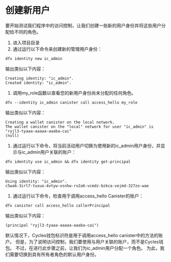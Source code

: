 # 创建新用户

要开始测试我们程序中的访问控制，让我们创建一些新的用户身份并将这些用户分配给不同的角色。

1. 进入项目目录
2. 通过运行以下命令来创建新的管理用户身份：

```text
dfx identity new ic_admin
```

输出类似以下内容：

```text
Creating identity: "ic_admin".
Created identity: "ic_admin".
```

1. 调用my\_role函数以查看您的新用户身份尚未分配的任何角色。

```text
dfx --identity ic_admin canister call access_hello my_role
```

输出类似以下内容：

```text
Creating a wallet canister on the local network.
The wallet canister on the "local" network for user "ic_admin" is "ryjl3-tyaaa-aaaaa-aaaba-cai"
(null)
```

1. 通过运行以下命令，将当前活动用户切换为使用新的ic\_admin用户身份，并显示与ic\_admin用户关联的账户：

```text
dfx identity use ic_admin && dfx identity get-principal
```

输出类似以下内容：

```text
Using identity: "ic_admin".
c5wa6-3irl7-tuxuo-4vtyw-xsnhw-rv2a6-vcmdz-bzkca-vejmd-327zo-wae
```

1. 通过运行以下命令，检查用于调用access\_hello Canister的账户：

```text
dfx canister call access_hello callerPrincipal
```

输出类似以下内容：

```text
(principal "ryjl3-tyaaa-aaaaa-aaaba-cai")
```

默认情况下，Cycles钱包标识符是用于调用access\_hello canister中的方法的账户。 但是，为了说明访问控制，我们要使用与用户关联的账户，而不是Cycles钱包。 不过，在进行此步骤之前，让我们为ic\_admin用户分配一个角色。 为此，我们需要切换到具有所有者角色的默认用户身份。

